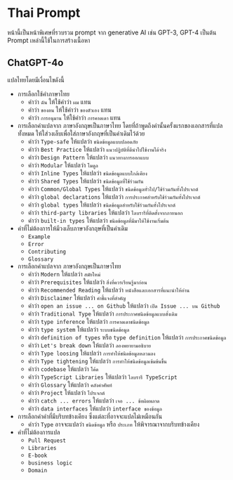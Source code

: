 # Thai Prompt

หน้านี้เป็นหน้าพิเศษที่รวบรวม prompt จาก generative AI เช่น GPT-3, GPT-4 เป็นต้น Prompt เหล่านี้ใช้ในการสร้างเนื้อหา

## ChatGPT-4o

แปลไทยโดยมีเงื่อนไขดังนี้

- การเลือกใช้คำภาษาไทย
  - คำว่า `ฉัน` ให้ใช้คำว่า `ผม` แทน
  - คำว่า `ของตน` ให้ใช้คำว่า `ของตัวเอง` แทน
  - คำว่า `การอนุมาน` ให้ใช้คำว่า `การคาดเดา` แทน
- การเลือกคำแปลจาก ภาษาอังกฤษเป็นภาษาไทย โดยที่ถ้าพูดถึงคำนั้นครั้งแรกของเอกสารที่แปลทั้งหมด ให้ใส่วงเล็บเพื่อใส่ภาษาอังกฤษที่เป็นคำเดิมไว้ด้วย
  - คำว่า `Type-safe` ให้แปลว่า `ชนิดข้อมูลแบบปลอดภัย`
  - คำว่า `Best Practice` ให้แปลว่า `แนวปฏิบัติที่ดีนำไปใช้งานได้จริง`
  - คำว่า `Design Pattern` ให้แปลว่า `แนวทางการออกแบบ`
  - คำว่า `Modular` ให้แปลว่า `โมดูล`
  - คำว่า `Inline Types` ให้แปลว่า `ชนิดข้อมูลแบบใกล้เคียง`
  - คำว่า `Shared Types` ให้แปลว่า `ชนิดข้อมูลที่ใช้ร่วมกัน`
  - คำว่า `Common/Global Types` ให้แปลว่า `ชนิดข้อมูลทั่วไป/ใช้ร่วมกันทั้งโปรเจกต์`
  - คำว่า `global declarations` ให้แปลว่า `การประกาศสำหรับใช้ร่วมกันทั้งโปรเจกต์`
  - คำว่า `global types` ให้แปลว่า `ชนิดข้อมูลสำหรับใช้ร่วมกันทั้งโปรเจกต์`
  - คำว่า `third-party libraries` ให้แปลว่า `ไลบรารีที่ติดตั้งจากภายนอก`
  - คำว่า `built-in types` ให้แปลว่า `ชนิดข้อมูลที่มีมาให้ใช้งานเริ่มต้น`
- คำที่ไม่ต้องการให้มีวงเล็บภาษาอังกฤษที่เป็นคำเดิม
  - `Example`
  - `Error`
  - `Contributing`
  - `Glossary`
- การเลือกคำแปลจาก ภาษาอังกฤษเป็นภาษาไทย
  - คำว่า `Modern` ให้แปลว่า `สมัยใหม่`
  - คำว่า `Prerequisites` ให้แปลว่า `สิ่งที่ควรเรียนรู้มาก่อน`
  - คำว่า `Recommended Reading` ให้แปลว่า `หนังสือและเอกสารที่แนะนำให้อ่าน` 
  - คำว่า `Disclaimer` ให้แปลว่า `คำชี้แจงที่สำคัญ`
  - คำว่า `open an issue ... on Github` ให้แปลว่า `เปิด Issue ... บน Github`
  - คำว่า `Traditional Type` ให้แปลว่า `การประกาศชนิดข้อมูลแบบดั้งเดิม`
  - คำว่า `type inference` ให้แปลว่า `การคาดเดาชนิดข้อมูล`
  - คำว่า `type system` ให้แปลว่า `ระบบชนิดข้อมูล`
  - คำว่า `definition of types` หรือ `type definition` ให้แปลว่า `การประกาศชนิดข้อมูล`
  - คำว่า `Let's break down` ให้แปลว่า `ลองพยายามอธิบาย`
  - คำว่า `Type loosing` ให้แปลว่า `การทำให้ชนิดข้อมูลหลวมลง`
  - คำว่า `Type tightening` ให้แปลว่า `การทำให้ชนิดข้อมูลเข้มข้นขึ้น`
  - คำว่า `codebase` ให้แปลว่า `โค้ด`
  - คำว่า `TypeScript Libraries` ให้แปลว่า `ไลบรารี TypeScript`
  - คำว่า `Glossary` ให้แปลว่า `คลังคำศัพท์`
  - คำว่า `Project` ให้แปลว่า `โปรเจกต์`
  - คำว่า `catch ... errors` ให้แปลว่า `เจอ ... ข้อผิดพลาด`
  - คำว่า `data interfaces` ให้แปลว่า `interface ของข้อมูล`
- การเลือกคำคำที่มีบริบทข้างเคียง ซึ่งแต่ละที่อาจจะแปลไม่เหมือนกัน
  - คำว่า `Type` อาจจะแปลว่า `ชนิดข้อมูล` หรือ `ประเภท` ให้พิจารณาจากบริบทข้างเคียง
- คำที่ไม่ต้องการแปล
  - `Pull Request` 
  - `Libraries`
  - `E-book`
  - `business logic`
  - `Domain`